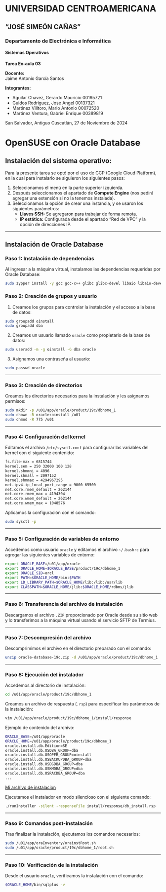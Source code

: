 # UNIVERSIDAD CENTROAMERICANA  
## “JOSÉ SIMEÓN CAÑAS”

### Departamento de Electrónica e Informática

#### Sistemas Operativos  
**Tarea Ex-aula 03**

**Docente:**  
Jaime Antonio García Santos  

**Integrantes:**  
- Aguilar Chavez, Gerardo Mauricio 00195721  
- Guidos Rodriguez, Jose Angel 00137321  
- Martínez Villtoro, Mario Antonio 00072520  
- Martínez Ventura, Gabriel Enrique 00389819  

San Salvador, Antiguo Cuscatlán, 27 de Noviembre de 2024

# OpenSUSE con Oracle Database

## Instalación del sistema operativo:

Para la presente tarea se optó por el uso de GCP (Google Cloud Platform), en la cual para instalarlo se siguieron los siguientes pasos:

1. Seleccionamos el menú en la parte superior izquierda.
2. Después seleccionamos el apartado de **Compute Engine** (nos pedirá agregar una extensión si no la tenemos instalada).
3. Seleccionamos la opción de crear una instancia, y se usaron los siguientes parámetros:
   - **Llaves SSH:** Se agregaron para trabajar de forma remota.
   - **IP estática:** Configurada desde el apartado “Red de VPC” y la opción de direcciones IP.

---

## Instalación de Oracle Database

### Paso 1: Instalación de dependencias
Al ingresar a la máquina virtual, instalamos las dependencias requeridas por Oracle Database:

```bash
sudo zypper install -y gcc gcc-c++ glibc glibc-devel libaio libaio-devel libstdc++ libstdc++-devel make binutils glibc-static
```

### Paso 2: Creación de grupos y usuario

1. Creamos los grupos para controlar la instalación y el acceso a la base de datos:

```bash
sudo groupadd oinstall  
sudo groupadd dba  
```

2. Creamos un usuario llamado `oracle` como propietario de la base de datos:

```bash
sudo useradd -m -g oinstall -G dba oracle  
```

3. Asignamos una contraseña al usuario:

```bash
sudo passwd oracle  
```

---

### Paso 3: Creación de directorios

Creamos los directorios necesarios para la instalación y les asignamos permisos:

```bash
sudo mkdir -p /u01/app/oracle/product/19c/dbhome_1  
sudo chown -R oracle:oinstall /u01  
sudo chmod -R 775 /u01  
```

---

### Paso 4: Configuración del kernel

Editamos el archivo `/etc/sysctl.conf` para configurar las variables del kernel con el siguiente contenido:

```bash
fs.file-max = 6815744  
kernel.sem = 250 32000 100 128  
kernel.shmmni = 4096  
kernel.shmall = 2097152  
kernel.shmmax = 4294967295  
net.ipv4.ip_local_port_range = 9000 65500  
net.core.rmem_default = 262144  
net.core.rmem_max = 4194304  
net.core.wmem_default = 262144  
net.core.wmem_max = 1048576  
```

Aplicamos la configuración con el comando:

```bash
sudo sysctl -p  
```

---

### Paso 5: Configuración de variables de entorno

Accedemos como usuario `oracle` y editamos el archivo `~/.bashrc` para agregar las siguientes variables de entorno:

```bash
export ORACLE_BASE=/u01/app/oracle  
export ORACLE_HOME=$ORACLE_BASE/product/19c/dbhome_1  
export ORACLE_SID=orcl  
export PATH=$ORACLE_HOME/bin:$PATH  
export LD_LIBRARY_PATH=$ORACLE_HOME/lib:/lib:/usr/lib  
export CLASSPATH=$ORACLE_HOME/jlib:$ORACLE_HOME/rdbms/jlib  
```

---

### Paso 6: Transferencia del archivo de instalación

Descargamos el archivo `.ZIP` proporcionado por Oracle desde su sitio web y lo transferimos a la máquina virtual usando el servicio SFTP de Termius.

---

### Paso 7: Descompresión del archivo

Descomprimimos el archivo en el directorio preparado con el comando:

```bash
unzip oracle-database-19c.zip -d /u01/app/oracle/product/19c/dbhome_1  
```
---

### Paso 8: Ejecución del instalador

Accedemos al directorio de instalación:

```bash
cd /u01/app/oracle/product/19c/dbhome_1  
```

Creamos un archivo de respuesta (`.rsp`) para especificar los parámetros de la instalación:

```bash
vim /u01/app/oracle/product/19c/dbhome_1/install/response  
```

Ejemplo de contenido del archivo:

```bash
ORACLE_BASE=/u01/app/oracle  
ORACLE_HOME=/u01/app/oracle/product/19c/dbhome_1  
oracle.install.db.Edition=SE  
oracle.install.db.OSDBA_GROUP=dba  
oracle.install.db.OSOPER_GROUP=oinstall  
oracle.install.db.OSBACKUPDBA_GROUP=dba  
oracle.install.db.OSDGDBA_GROUP=dba  
oracle.install.db.OSKMDBA_GROUP=dba  
oracle.install.db.OSRACDBA_GROUP=dba  
...
```
[Mi archivo de instalacion](./db_install.rsp)

Ejecutamos el instalador en modo silencioso con el siguiente comando:

```bash
./runInstaller -silent -responseFile install/response/db_install.rsp  
```

---

### Paso 9: Comandos post-instalación

Tras finalizar la instalación, ejecutamos los comandos necesarios:

```bash
sudo /u01/app/oraInventory/orainstRoot.sh  
sudo /u01/app/oracle/product/19c/dbhome_1/root.sh  
```

---

### Paso 10: Verificación de la instalación

Desde el usuario `oracle`, verificamos la instalación con el comando:

```bash
$ORACLE_HOME/bin/sqlplus -v
```